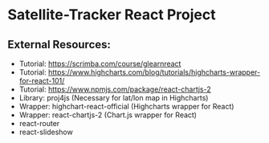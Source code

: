 # Satellite-Tracker React Project

## External Resources:

- Tutorial: https://scrimba.com/course/glearnreact
- Tutorial: https://www.highcharts.com/blog/tutorials/highcharts-wrapper-for-react-101/
- Tutorial: https://www.npmjs.com/package/react-chartjs-2
- Library: proj4js (Necessary for lat/lon map in Highcharts)
- Wrapper: highchart-react-official (Highcharts wrapper for React)
- Wrapper: react-chartjs-2 (Chart.js wrapper for React)
- react-router
- react-slideshow
